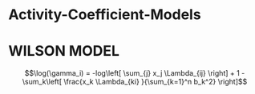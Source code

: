 # Activity-Coefficient-Models

# WILSON MODEL

$$\log(\gamma_i) = -log\left[ \sum_{j} x_j \Lambda_{ij} \right] + 1 - \sum_k\left[ \frac{x_k \Lambda_{ki} }{\sum_{k=1}^n b_k^2} \right]$$
